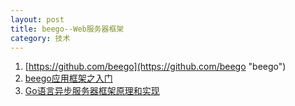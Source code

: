 ```yaml
---
layout: post
title: beego--Web服务器框架
category: 技术
---
```


1. [https://github.com/beego](https://github.com/beego "beego")
2. [beego应用框架之入门](http://astaxie.me/beego/tutorial/ "beego")
3. [Go语言异步服务器框架原理和实现](http://www.cnblogs.com/niniwzw/p/3238225.html "beego")
